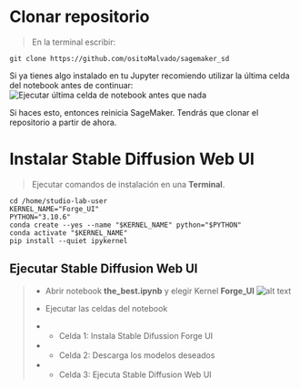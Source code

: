 ﻿# Clonar repositorio
> En la terminal escribir:
```
git clone https://github.com/ositoMalvado/sagemaker_sd
```
Si ya tienes algo instalado en tu Jupyter recomiendo utilizar la última celda del notebook antes de continuar:
![Ejecutar última celda de notebook antes que nada](https://i.imgur.com/1CqGfhY.png)

Si haces esto, entonces reinicia SageMaker. Tendrás que clonar el repositorio a partir de ahora.
# Instalar Stable Diffusion Web UI
<!-- Primer paso -->
> Ejecutar comandos de instalación en una **Terminal**.
```
cd /home/studio-lab-user
KERNEL_NAME="Forge_UI"
PYTHON="3.10.6"
conda create --yes --name "$KERNEL_NAME" python="$PYTHON"
conda activate "$KERNEL_NAME"
pip install --quiet ipykernel

```
<!-- Esperar que se pueda crear un notebook con el entorno Forge_UI -->
## Ejecutar Stable Diffusion Web UI
> - Abrir notebook **the_best.ipynb** y elegir Kernel **Forge_UI**
![alt text](https://i.imgur.com/4RStREs.png)
>
> - Ejecutar las celdas del notebook
> - - Celda 1: Instala Stable Difussion Forge UI
> - - Celda 2: Descarga los modelos deseados
> - - Celda 3: Ejecuta Stable Diffusion Web UI